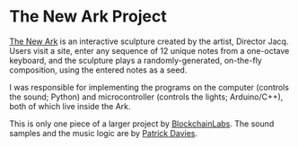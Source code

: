 # The New Ark Project

[The New Ark](https://www.artcandie.com/project-new-ark-director-jacq) is an 
interactive sculpture created by the artist, Director Jacq. Users visit a
site, enter any sequence of 12 unique notes from a
one-octave keyboard, and the sculpture plays a randomly-generated, on-the-fly
composition, using the entered notes as a seed.

I was responsible for implementing the programs on the computer (controls the
sound; Python) and microcontroller (controls the lights; Arduino/C++), both of
which live inside the Ark.

This is only one piece of a larger project by [BlockchainLabs](
https://www.blockchainlabs.ai). The sound samples and the music logic are by
[Patrick Davies](https://www.facebook.com/patrickdaviesmusic).
